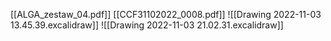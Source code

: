 [[ALGA_zestaw_04.pdf]]
[[CCF31102022_0008.pdf]]
![[Drawing 2022-11-03 13.45.39.excalidraw]]
![[Drawing 2022-11-03 21.02.31.excalidraw]]
